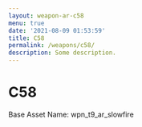 ```yaml
---
layout: weapon-ar-c58
menu: true
date: '2021-08-09 01:53:59'
title: C58
permalink: /weapons/c58/
description: Some description.
---
```


# C58

Base Asset Name: wpn_t9_ar_slowfire